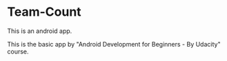 # Team-Count
This is an android app.

This is the basic app by "Android Development for Beginners - By Udacity" course.
